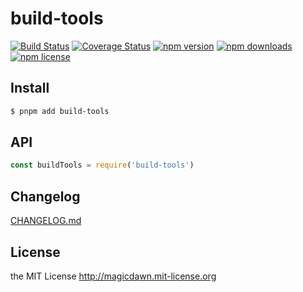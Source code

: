 # build-tools

>

[![Build Status](https://img.shields.io/github/workflow/status/magicdawn/build-tools/ci/master.svg?style=flat-square)](https://github.com/magicdawn/build-tools/actions/workflows/ci.yml)
[![Coverage Status](https://img.shields.io/codecov/c/github/magicdawn/build-tools.svg?style=flat-square)](https://codecov.io/gh/magicdawn/build-tools)
[![npm version](https://img.shields.io/npm/v/build-tools.svg?style=flat-square)](https://www.npmjs.com/package/build-tools)
[![npm downloads](https://img.shields.io/npm/dm/build-tools.svg?style=flat-square)](https://www.npmjs.com/package/build-tools)
[![npm license](https://img.shields.io/npm/l/build-tools.svg?style=flat-square)](http://magicdawn.mit-license.org)

## Install

```sh
$ pnpm add build-tools
```

## API

```js
const buildTools = require('build-tools')
```

## Changelog

[CHANGELOG.md](CHANGELOG.md)

## License

the MIT License http://magicdawn.mit-license.org
